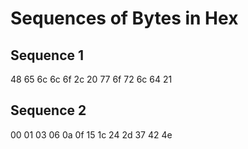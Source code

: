 # Sequences of Bytes in Hex

## Sequence 1
48
65
6c
6c
6f
2c
20
77
6f
72
6c
64
21

## Sequence 2
00
01
03
06
0a
0f
15
1c
24
2d
37
42
4e
